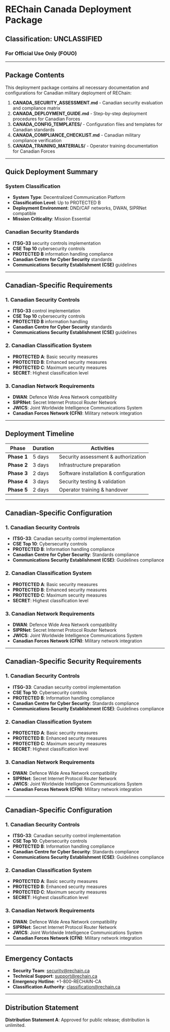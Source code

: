 # REChain Canada Deployment Package
## Classification: UNCLASSIFIED
### For Official Use Only (FOUO)

---

## Package Contents
This deployment package contains all necessary documentation and configurations for Canadian military deployment of REChain:

1. **CANADA_SECURITY_ASSESSMENT.md** - Canadian security evaluation and compliance matrix
2. **CANADA_DEPLOYMENT_GUIDE.md** - Step-by-step deployment procedures for Canadian Forces
3. **CANADA_CONFIG_TEMPLATES/** - Configuration files and templates for Canadian standards
4. **CANADA_COMPLIANCE_CHECKLIST.md** - Canadian military compliance verification
5. **CANADA_TRAINING_MATERIALS/** - Operator training documentation for Canadian Forces

---

## Quick Deployment Summary

### System Classification
- **System Type**: Decentralized Communication Platform
- **Classification Level**: Up to PROTECTED B
- **Deployment Environment**: DND/CAF networks, DWAN, SIPRNet compatible
- **Mission Criticality**: Mission Essential

### Canadian Security Standards
- **ITSG-33** security controls implementation
- **CSE Top 10** cybersecurity controls
- **PROTECTED B** information handling compliance
- **Canadian Centre for Cyber Security** standards
- **Communications Security Establishment (CSE)** guidelines

---

## Canadian-Specific Requirements

### 1. Canadian Security Controls
- **ITSG-33** control implementation
- **CSE Top 10** cybersecurity controls
- **PROTECTED B** information handling
- **Canadian Centre for Cyber Security** standards
- **Communications Security Establishment (CSE)** guidelines

### 2. Canadian Classification System
- **PROTECTED A**: Basic security measures
- **PROTECTED B**: Enhanced security measures
- **PROTECTED C**: Maximum security measures
- **SECRET**: Highest classification level

### 3. Canadian Network Requirements
- **DWAN**: Defence Wide Area Network compatibility
- **SIPRNet**: Secret Internet Protocol Router Network
- **JWICS**: Joint Worldwide Intelligence Communications System
- **Canadian Forces Network (CFN)**: Military network integration

---

## Deployment Timeline
| Phase | Duration | Activities |
|-------|----------|------------|
| **Phase 1** | 5 days | Security assessment & authorization |
| **Phase 2** | 3 days | Infrastructure preparation |
| **Phase 3** | 2 days | Software installation & configuration |
| **Phase 4** | 3 days | Security testing & validation |
| **Phase 5** | 2 days | Operator training & handover |

---

## Canadian-Specific Configuration

### 1. Canadian Security Controls
- **ITSG-33**: Canadian security control implementation
- **CSE Top 10**: Cybersecurity controls
- **PROTECTED B**: Information handling compliance
- **Canadian Centre for Cyber Security**: Standards compliance
- **Communications Security Establishment (CSE)**: Guidelines compliance

### 2. Canadian Classification System
- **PROTECTED A**: Basic security measures
- **PROTECTED B**: Enhanced security measures
- **PROTECTED C**: Maximum security measures
- **SECRET**: Highest classification level

### 3. Canadian Network Requirements
- **DWAN**: Defence Wide Area Network compatibility
- **SIPRNet**: Secret Internet Protocol Router Network
- **JWICS**: Joint Worldwide Intelligence Communications System
- **Canadian Forces Network (CFN)**: Military network integration

---

## Canadian-Specific Security Requirements

### 1. Canadian Security Controls
- **ITSG-33**: Canadian security control implementation
- **CSE Top 10**: Cybersecurity controls
- **PROTECTED B**: Information handling compliance
- **Canadian Centre for Cyber Security**: Standards compliance
- **Communications Security Establishment (CSE)**: Guidelines compliance

### 2. Canadian Classification System
- **PROTECTED A**: Basic security measures
- **PROTECTED B**: Enhanced security measures
- **PROTECTED C**: Maximum security measures
- **SECRET**: Highest classification level

### 3. Canadian Network Requirements
- **DWAN**: Defence Wide Area Network compatibility
- **SIPRNet**: Secret Internet Protocol Router Network
- **JWICS**: Joint Worldwide Intelligence Communications System
- **Canadian Forces Network (CFN)**: Military network integration

---

## Canadian-Specific Configuration

### 1. Canadian Security Controls
- **ITSG-33**: Canadian security control implementation
- **CSE Top 10**: Cybersecurity controls
- **PROTECTED B**: Information handling compliance
- **Canadian Centre for Cyber Security**: Standards compliance
- **Communications Security Establishment (CSE)**: Guidelines compliance

### 2. Canadian Classification System
- **PROTECTED A**: Basic security measures
- **PROTECTED B**: Enhanced security measures
- **PROTECTED C**: Maximum security measures
- **SECRET**: Highest classification level

### 3. Canadian Network Requirements
- **DWAN**: Defence Wide Area Network compatibility
- **SIPRNet**: Secret Internet Protocol Router Network
- **JWICS**: Joint Worldwide Intelligence Communications System
- **Canadian Forces Network (CFN)**: Military network integration

---

## Emergency Contacts
- **Security Team**: security@rechain.ca
- **Technical Support**: support@rechain.ca
- **Emergency Hotline**: +1-800-RECHAIN-CA
- **Classification Authority**: classification@rechain.ca

---

## Distribution Statement
**Distribution Statement A**: Approved for public release; distribution is unlimited.

